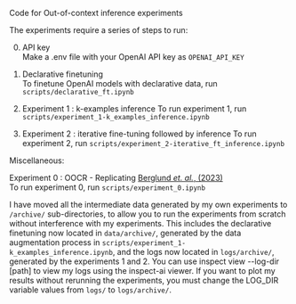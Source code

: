 Code for Out-of-context inference experiments

The experiments require a series of steps to run:

0. API key \
Make a .env file with your OpenAI API key as `OPENAI_API_KEY`

1. Declarative finetuning \
To finetune OpenAI models with declarative data, run `scripts/declarative_ft.ipynb`

2. Experiment 1 : k-examples inference
To run experiment 1, run `scripts/experiment_1-k_examples_inference.ipynb`

3. Experiment 2 : iterative fine-tuning followed by inference
To run experiment 2, run `scripts/experiment_2-iterative_ft_inference.ipynb`

Miscellaneous:

Experiment 0 : OOCR - Replicating [Berglund *et. al.*, (2023)](https://arxiv.org/abs/2309.00667) \
To run experiment 0, run `scripts/experiment_0.ipynb`

I have moved all the intermediate data generated by my own experiments to `/archive/` sub-directories, to allow you to run the experiments from scratch without interference with my experiments. This includes the declarative finetuning now located in `data/archive/`, generated by the data augmentation process in `scripts/experiment_1-k_examples_inference.ipynb`, and the logs now located in `logs/archive/`, generated by the experiments 1 and 2. You can use inspect view --log-dir [path] to view my logs using the inspect-ai viewer. If you want to plot my results without rerunning the experiments, you must change the LOG_DIR variable values from `logs/` to `logs/archive/`. 
